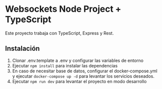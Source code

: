 # Websockets Node Project + TypeScript

Este proyecto trabaja con TypeScript, Express y Rest.


## Instalación

1. Clonar .env.template a .env y configurar las variables de entorno
2. Ejecutar `npm install` para instalar las dependencias
3. En caso de necesitar base de datos, configurar el docker-compose.yml y ejecutar `docker-compose up -d` para levantar los servicios deseados.
4. Ejecutar `npm run dev` para levantar el proyecto en modo desarrollo


